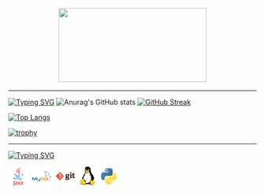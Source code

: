 
<div align="center">
  <img src="https://media.giphy.com/media/Ah3zHH7hvsSB2/giphy.gif" width="300" height="150"/>
</div>

---

[![Typing SVG](https://readme-typing-svg.herokuapp.com?font=Fira+Code&pause=1000&width=435&lines=My+Stats)](https://git.io/typing-svg)
![Anurag's GitHub stats](https://github-readme-stats.vercel.app/api?username=ShumAhd&theme=gruvbox&show_icons=true)
[![GitHub Streak](http://github-readme-streak-stats.herokuapp.com?user=ShumAhd&theme=gruvbox&hide_border=true&locale=ru&date_format=j%20M%5B%20Y%5D)](https://git.io/streak-stats)

[![Top Langs](https://github-readme-stats.vercel.app/api/top-langs/?username=ShumAhd&theme=gruvbox&show_icons=true)](https://github.com/ShumAhd/github-readme-stats)



[![trophy](https://github-profile-trophy.vercel.app/?username=ShumAhd&theme=gruvbox)](https://github.com/ShumAhd/github-profile-trophy)

---

[![Typing SVG](https://readme-typing-svg.herokuapp.com?font=Fira+Code&pause=1000&width=435&lines=Languages+and+Tools)](https://git.io/typing-svg)

<div>
  <img src="https://github.com/devicons/devicon/blob/master/icons/java/java-original-wordmark.svg" title="Java" alt="Java" width="40" height="40"/>&nbsp;
  <img src="https://github.com/devicons/devicon/blob/master/icons/mysql/mysql-original-wordmark.svg" title="MySQL"  alt="MySQL" width="40" height="40"/>&nbsp;
  <img src="https://github.com/devicons/devicon/blob/master/icons/git/git-original-wordmark.svg" title="Git" **alt="Git" width="40" height="40"/>
  <img src="https://github.com/devicons/devicon/blob/master/icons/linux/linux-original.svg" title="Linux" **alt="Linux" width="40" height="40"/>
  <img src="https://github.com/devicons/devicon/blob/master/icons/python/python-original.svg" title="Python" **alt="Python" width="40" height="40"/>
</div>



